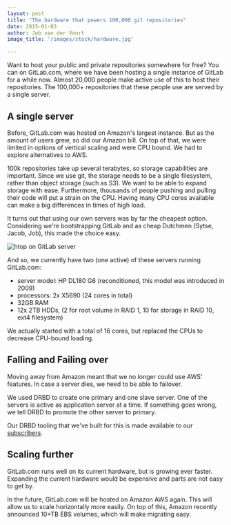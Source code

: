 ```yaml
---
layout: post
title: "The hardware that powers 100,000 git repositories"
date: 2015-01-03
author: Job van der Voort
image_title: '/images/stock/hardware.jpg'

---
```


Want to host your public and private repositories somewhere for free?
You can on GitLab.com, where we have been hosting a single instance of GitLab for a while now.
Almost 20,000 people make active use of this to host their
repositories. The 100,000+ repositories that these people use are served by a single server.

<!-- more -->

## A single server

Before, GitLab.com was hosted on Amazon's largest instance.
But as the amount of users grew, so did our Amazon bill.
On top of that, we were limited in options of vertical scaling and were CPU bound.
We had to explore alternatives to AWS.

100k repositories take up several terabytes, so storage capabilities are important.
Since we use git, the storage needs to be a single filesystem,
rather than object storage (such as S3).
We want to be able to expand storage with ease.
Furthermore, thousands of people pushing and pulling their code will put a strain on the CPU.
Having many CPU cores available can make a big differences in times of high load.

It turns out that using our own servers was by far the cheapest option.
Considering we're bootstrapping GitLab
and as cheap Dutchmen (Sytse, Jacob, Job), this made the choice easy.

![htop on GitLab server](/images/stock/htop.png)

And so,  we currently have two (one active) of these servers running GitLab.com:

- server model: HP DL180 G6 (reconditioned, this model was introduced in 2009)
- processors: 2x X5690 (24 cores in total)
- 32GB RAM
- 12x 2TB HDDs, (2 for root volume in RAID 1, 10 for storage in RAID 10, ext4 filesystem)

We actually started with a total of 16 cores,
but replaced the CPUs to decrease CPU-bound loading.

## Falling and Failing over

Moving away from Amazon meant that we no longer could use AWS' features.
In case a server dies, we need to be able to failover.

We used DRBD to create one primary and one slave server.
One of the servers is active as application server at a time.
If something goes wrong, we tell DRBD to promote the other server to primary.

Our DRBD tooling that we've built for this is made available to our
[subscribers](https://about.gitlab.com/pricing/).

## Scaling further

GitLab.com runs well on its current hardware, but is growing ever faster.
Expanding the current hardware would be expensive and parts are not easy to get by.

In the future, GitLab.com will be hosted on Amazon AWS again.
This will allow us to scale horizontally more easily.
On top of this, Amazon recently announced 10+TB EBS volumes, which will make migrating easy.
